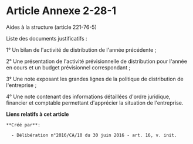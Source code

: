 # Article Annexe 2-28-1

Aides à la structure (article 221-76-5)

Liste des documents justificatifs :

1° Un bilan de l'activité de distribution de l'année précédente ;

2° Une présentation de l'activité  prévisionnelle de distribution pour l'année en cours et un budget  prévisionnel
correspondant ;

3° Une note exposant les grandes lignes de la politique de distribution de l'entreprise ;

4° Une note contenant des informations  détaillées d'ordre juridique, financier et comptable permettant  d'apprécier la
situation de l'entreprise.

**Liens relatifs à cet article**

	**Créé par**:

	  - Délibération n°2016/CA/10 du 30 juin 2016 - art. 16, v. init.
